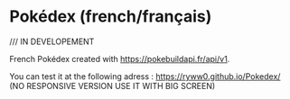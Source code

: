 # Pokédex (french/français)

/// IN DEVELOPEMENT

French Pokédex created with https://pokebuildapi.fr/api/v1.

You can test it at the following adress : https://ryww0.github.io/Pokedex/
(NO RESPONSIVE VERSION USE IT WITH BIG SCREEN)
